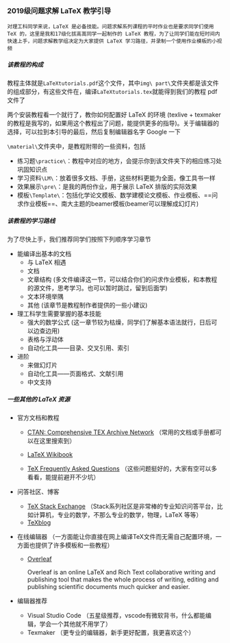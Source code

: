 ### 2019级问题求解 LaTeX 教学引导

`对理工科同学来说，LaTeX 是必备技能。问题求解系列课程的平时作业也是要求同学们使用 TeX 的，这里是我和17级化拔高嵩同学一起制作的 LaTeX 教程，为了让同学们能在短时间内快速上手，问题求解教学组决定为大家提供 LaTeX 学习路径，并录制一个使用作业模板的小视频`

##### 该教程的构成

教程主体就是`LaTeXtutorials.pdf`这个文件，其中`img\ part\`文件夹都是该文件的组成部分，有这些文件在，编译`LaTeXtutorials.tex`就能得到我们的教程 pdf 文件了

两个安装教程看一个就行了，教你如何配置好 LaTeX 的环境 (texlive + texmaker的教程是我写的，如果用这个教程出了问题，能提供更多的指导)。关于编辑器的选择，可以拉到本引导的最后，然后复制编辑器名字 Google 一下

`\material\`文件夹中，是教程附带的一些资料，包括

- 练习题`\practice\`：教程中对应的地方，会提示你到该文件夹下的相应练习处巩固知识点
- 学习资料`\LM\`：放着很多文档、手册，这些材料更能为全面，像工具书一样
- 效果展示`\pre\`：是我的两份作业，用于展示 LaTeX 排版的实际效果
- 模板`\Template\`：包括化学论文模板、数学建模论文模板、作业模板、==问求作业模板==、南大主题的beamer模板(beamer可以理解成幻灯片)

##### 该教程的学习路线

为了尽快上手，我们推荐同学们按照下列顺序学习章节

- 能编译出基本的文档
  - 与 LaTeX 相遇
  - 文档
  - 文章结构 (多文件编译这一节，可以结合你们的问求作业模板，和本教程的源文件，思考学习。也可以暂时跳过，留到后面学)
  - 文本环境举隅
  - 其他 (该章节是教程制作者提供的一些小建议)
- 理工科学生需要掌握的基本技能
  - 强大的数学公式 (这一章节较为枯燥，同学们了解基本语法就行，日后可以边查边用)
  - 表格与浮动体
  - 自动化工具——目录、交叉引用、索引
- 进阶
  - 来做幻灯片
  - 自动化工具——页面格式、文献引用
  - 中文支持

##### 一些其他的 LaTeX 资源

- 官方文档和教程

  - [CTAN: Comprehensive TEX Archive Network](http://www.ctan.org/) （常用的文档或手册都可以在这里搜索到）

  - [LaTeX Wikibook](https://en.wikibooks.org/wiki/LaTeX)
  - [TeX Frequently Asked Questions](http://www.tex.ac.uk/) （这些问题挺好的，大家有空可以多看看，能提前避开不少坑）

- 问答社区、博客

  - [TeX Stack Exchange](http://tex.stackexchange.com/) （Stack系列社区是非常棒的专业知识问答平台，比如计算机，专业的数学，不那么专业的数学，物理，LaTeX 等等）
  - [TeXblog](http://texblog.net/)

- 在线编辑器 （一方面能让你直接在网上编译TeX文件而无需自己配置环境，一方面也提供了许多模板和一些教程）

  - [Overleaf](https://www.overleaf.com/)

    Overleaf is an online LaTeX and Rich Text collaborative writing and publishing tool that makes the whole process of writing, editing and publishing scientific documents much quicker and easier.
    
  
- 编辑器推荐

  - Visual Studio Code （五星级推荐，vscode有微软背书，什么都能编辑，学会一个其他就不用学了）
  - Texmaker （更专业的编辑器，新手更好配置，我更喜欢这个）
